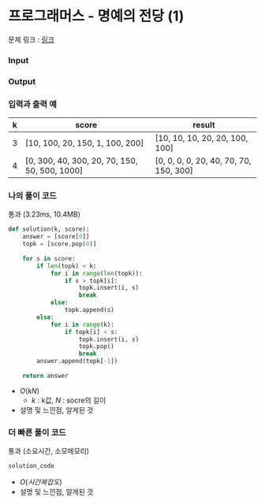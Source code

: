 # 프로그래머스 - 명예의 전당 (1)

문제 링크 : [링크](https://school.programmers.co.kr/learn/courses/30/lessons/138477#)<br>


### **Input**

### **Output**

### **입력과 출력 예**
| k | score | result |
|---|---|--------|
| 3 | [10, 100, 20, 150, 1, 100, 200] | [10, 10, 10, 20, 20, 100, 100] |
| 4 | [0, 300, 40, 300, 20, 70, 150, 50, 500, 1000]	| [0, 0, 0, 0, 20, 40, 70, 70, 150, 300] |


### **나의 풀이 코드**
통과 (3.23ms, 10.4MB)
```python
def solution(k, score):
    answer = [score[0]]
    topk = [score.pop(0)]
    
    for s in score:        
        if len(topk) < k:
            for i in range(len(topk)):
                if s > topk[i]:
                    topk.insert(i, s)
                    break
            else:
                topk.append(s)
        else:    
            for i in range(k):
                if topk[i] < s:
                    topk.insert(i, s)
                    topk.pop()
                    break
        answer.append(topk[-1])
        
    return answer
```
- $O(kN)$<br>
  - $k$ : k값, $N$ : socre의 길이
- 설명 및 느낀점, 알게된 것
  
### **더 빠른 풀이 코드**
통과 (소요시간, 소모메모리)
```python
solution_code
```
- $O(시간복잡도)$<br>
- 설명 및 느낀점, 알게된 것
